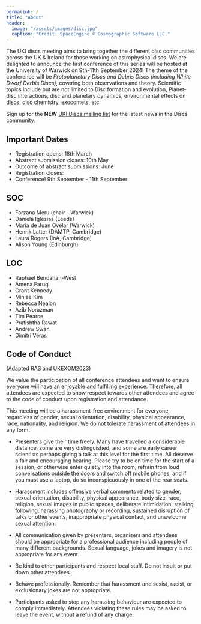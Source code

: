 ```yaml
---
permalink: /
title: "About"
header: 
  image: "/assets/images/disc.jpg"
  caption: "Credit: SpaceEngine © Cosmographic Software LLC."
---
```


The UKI discs meeting aims to bring together the different disc communities across the UK & Ireland for those working on astrophysical discs. We are delighted to announce the first conference of this series will be hosted at the University of Warwick on 9th-11th September 2024! The theme of the conference will be _Protoplanetary Discs and Debris Discs (including White Dwarf Derbis Discs)_, covering both observations and theory. Scientific topics include but are not limited to Disc formation and evolution, Planet-disc interactions, disc and planetary dynamics, environmental effects on discs, disc chemistry, exocomets, etc.

Sign up for the **NEW** [UKI Discs mailing list](https://ukidiscs.github.io/discussions2024/mailing-list) for the latest news in the Discs community.

## Important Dates
- Registration opens: 18th March
- Abstract submission closes: 10th May
- Outcome of abstract submissions: June
- Registration closes: 
- Conference! 9th September - 11th September

## SOC
- Farzana Meru (chair - Warwick)
- Daniela Iglesias (Leeds)
- Maria de Juan Ovelar (Warwick)
- Henrik Latter (DAMTP, Cambridge)
- Laura Rogers (IoA, Cambridge)
- Alison Young (Edinburgh)

## LOC
- Raphael Bendahan-West
- Amena Faruqi
- Grant Kennedy
- Minjae Kim
- Rebecca Nealon
- Azib Norazman
- Tim Pearce
- Pratishtha Rawat
- Andrew Swan
- Dimitri Veras

## Code of Conduct 

(Adapted RAS and UKEXOM2023)

We value the participation of all conference attendees and want to ensure everyone will have an enjoyable and fulfilling experience. Therefore, all attendees are expected to show respect towards other attendees and agree to the code of conduct upon registration and attendance.

This meeting will be a harassment-free environment for everyone, regardless of gender, sexual orientation, disability, physical appearance, race, nationality, and religion. We do not tolerate harassment of attendees in any form.

- Presenters give their time freely. Many have travelled a considerable distance, some are very distinguished, and some are early career scientists perhaps giving a talk at this level for the first time. All deserve a fair and encouraging hearing. Please try to be on time for the start of a session, or otherwise enter quietly into the room, refrain from loud conversations outside the doors and switch off mobile phones, and if you must use a laptop, do so inconspicuously in one of the rear seats.

- Harassment includes offensive verbal comments related to gender, sexual orientation, disability, physical appearance, body size, race, religion, sexual images in public spaces, deliberate intimidation, stalking, following, harassing photography or recording, sustained disruption of talks or other events, inappropriate physical contact, and unwelcome sexual attention.

- All communication given by presenters, organisers and attendees should be appropriate for a professional audience including people of many different backgrounds. Sexual language, jokes and imagery is not appropriate for any event.

- Be kind to other participants and respect local staff. Do not insult or put down other attendees.

- Behave professionally. Remember that harassment and sexist, racist, or exclusionary jokes are not appropriate.

- Participants asked to stop any harassing behaviour are expected to comply immediately. Attendees violating these rules may be asked to leave the event, without a refund of any charge.
